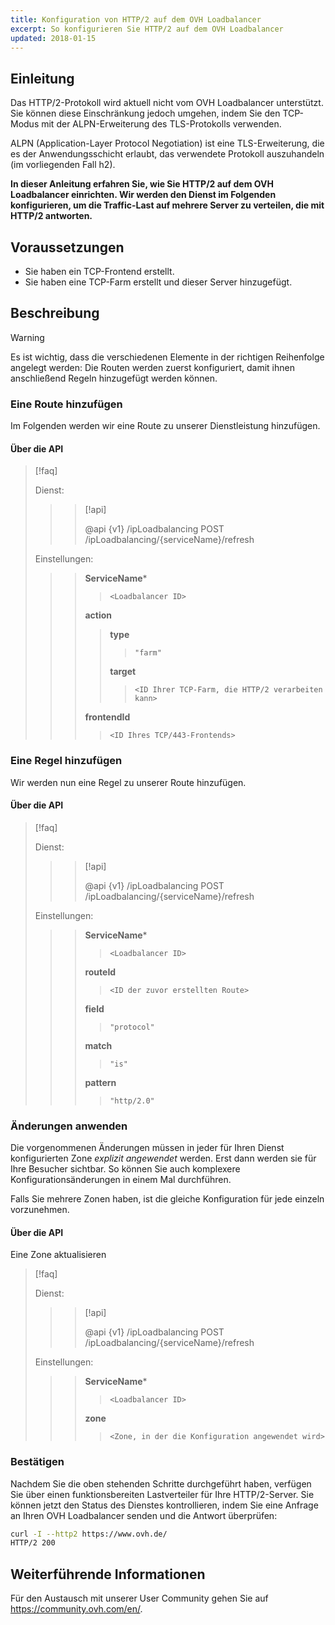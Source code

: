```yaml
---
title: Konfiguration von HTTP/2 auf dem OVH Loadbalancer
excerpt: So konfigurieren Sie HTTP/2 auf dem OVH Loadbalancer
updated: 2018-01-15
---
```


## Einleitung

Das HTTP/2-Protokoll wird aktuell nicht vom OVH Loadbalancer unterstützt. Sie können diese Einschränkung jedoch umgehen, indem Sie den TCP-Modus mit der ALPN-Erweiterung des TLS-Protokolls verwenden.

ALPN (Application-Layer Protocol Negotiation) ist eine TLS-Erweiterung, die es der Anwendungsschicht erlaubt, das verwendete Protokoll auszuhandeln (im vorliegenden Fall h2).

**In dieser Anleitung erfahren Sie, wie Sie HTTP/2 auf dem OVH Loadbalancer einrichten. Wir werden den Dienst im Folgenden konfigurieren, um die Traffic-Last auf mehrere Server zu verteilen, die mit HTTP/2 antworten.**

## Voraussetzungen

- Sie haben ein TCP-Frontend erstellt.
- Sie haben eine TCP-Farm erstellt und dieser Server hinzugefügt.

## Beschreibung

> [!warning]
>
> Es ist wichtig, dass die verschiedenen Elemente in der richtigen Reihenfolge angelegt werden: Die Routen werden zuerst konfiguriert, damit ihnen anschließend Regeln hinzugefügt werden können.
> 

### Eine Route hinzufügen

Im Folgenden werden wir eine Route zu unserer Dienstleistung hinzufügen.

#### Über die API

> [!faq]
>
> Dienst:
>
>> > [!api]
>> >
>> > @api {v1} /ipLoadbalancing POST /ipLoadbalancing/{serviceName}/refresh
>> >
>>
>
> Einstellungen:
>
>> > **ServiceName***
>> >
>> >> `<Loadbalancer ID>`
>> >
>> > **action**
>> >
>> >> **type**
>> >> >
>> >> > `"farm"`
>> >>
>> >> **target**
>> >> >
>> >> > `<ID Ihrer TCP-Farm, die HTTP/2 verarbeiten kann>`
>> >
>> > **frontendId**
>> >
>> >> `<ID Ihres TCP/443-Frontends>`
>

### Eine Regel hinzufügen

Wir werden nun eine Regel zu unserer Route hinzufügen.

#### Über die API

> [!faq]
>
> Dienst:
>
>> > [!api]
>> >
>> > @api {v1} /ipLoadbalancing POST /ipLoadbalancing/{serviceName}/refresh
>> >
>>
>
> Einstellungen:
>
>> > **ServiceName***
>> >
>> >> `<Loadbalancer ID>`
>> >
>> > **routeId**
>> >
>> >> `<ID der zuvor erstellten Route>`
>> >
>> > **field**
>> >
>> >> `"protocol"`
>> >
>> > **match**
>> >
>> >> `"is"`
>> >
>> > **pattern**
>> >
>> >> `"http/2.0"`
>

### Änderungen anwenden

Die vorgenommenen Änderungen müssen in jeder für Ihren Dienst konfigurierten Zone *explizit angewendet* werden. Erst dann werden sie für Ihre Besucher sichtbar. So können Sie auch komplexere Konfigurationsänderungen in einem Mal durchführen.

Falls Sie mehrere Zonen haben, ist die gleiche Konfiguration für jede einzeln vorzunehmen.

#### Über die API

Eine Zone aktualisieren

> [!faq]
>
> Dienst:
>
>> > [!api]
>> >
>> > @api {v1} /ipLoadbalancing POST /ipLoadbalancing/{serviceName}/refresh
>> >
>>
>
> Einstellungen:
>
>> > **ServiceName***
>> >
>> >> `<Loadbalancer ID>`
>> >
>> > **zone**
>> >
>> >> `<Zone, in der die Konfiguration angewendet wird>`
>

### Bestätigen

Nachdem Sie die oben stehenden Schritte durchgeführt haben, verfügen Sie über einen funktionsbereiten Lastverteiler für Ihre HTTP/2-Server. Sie können jetzt den Status des Dienstes kontrollieren, indem Sie eine Anfrage an Ihren OVH Loadbalancer senden und die Antwort überprüfen:

```bash
curl -I --http2 https://www.ovh.de/
HTTP/2 200
```

## Weiterführende Informationen

Für den Austausch mit unserer User Community gehen Sie auf <https://community.ovh.com/en/>.